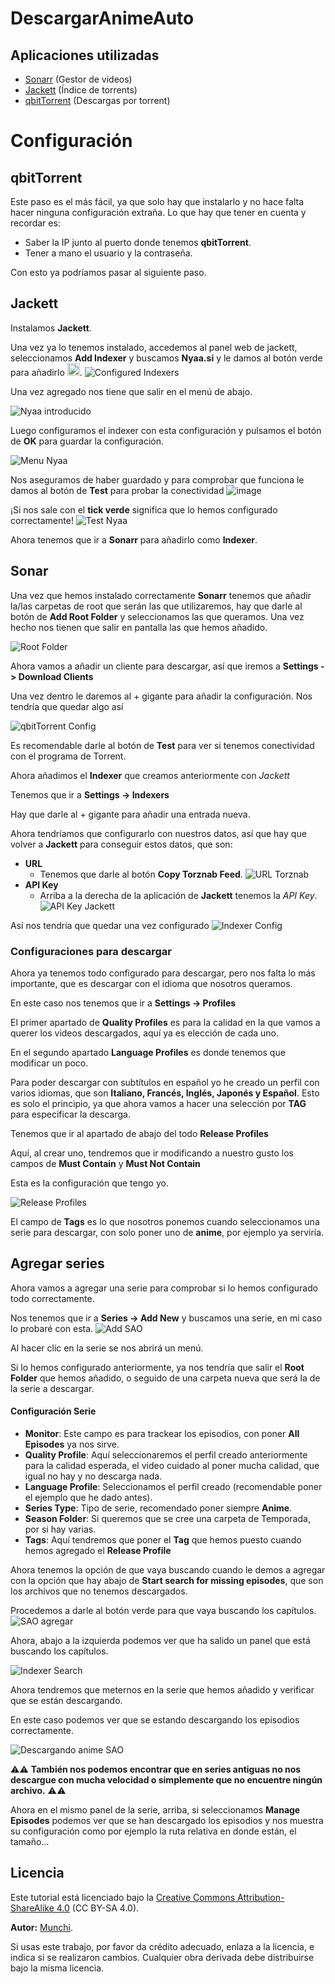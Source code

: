# DescargarAnimeAuto

## Aplicaciones utilizadas
* [Sonarr](https://github.com/MunchiA/DescargarAnimeAuto/edit/main/README.md#sonar) (Gestor de videos)
* [Jackett](https://github.com/MunchiA/DescargarAnimeAuto/edit/main/README.md#jackett) (Índice de torrents)
* [qbitTorrent](https://github.com/MunchiA/DescargarAnimeAuto/edit/main/README.md#qbittorrent) (Descargas por torrent)
# Configuración

## qbitTorrent

Este paso es el más fácil, ya que solo hay que instalarlo y no hace falta hacer ninguna configuración extraña.
Lo que hay que tener en cuenta y recordar es:
* Saber la IP junto al puerto donde tenemos **qbitTorrent**.
* Tener a mano el usuario y la contraseña.
  
Con esto ya podríamos pasar al siguiente paso.

## Jackett
Instalamos **Jackett**.

Una vez ya lo tenemos instalado, accedemos al panel web de jackett, seleccionamos **Add Indexer** y buscamos **Nyaa.si** y le damos al botón verde para añadirlo <img src="https://github.com/user-attachments/assets/cd201849-fb61-4b64-9c25-8e7a650966d5" width="20" />.
![Configured Indexers](https://github.com/user-attachments/assets/70c6deb4-dfa8-402d-a3db-a3e4bf0b48f7)

Una vez agregado nos tiene que salir en el menú de abajo.

![Nyaa introducido](https://github.com/user-attachments/assets/39d52cfe-d37e-42b3-944c-5afc5915c386)

Luego configuramos el indexer con esta configuración y pulsamos el botón de **OK** para guardar la configuración.

![Menu Nyaa](https://github.com/user-attachments/assets/8b6ef5b7-6cd0-4b7a-99a2-bddd24190038)

Nos aseguramos de haber guardado y para comprobar que funciona le damos al botón de **Test** para probar la conectividad ![image](https://github.com/user-attachments/assets/ae458d50-850f-4568-8d5f-65811ebcf8fa)

¡Si nos sale con el **tick verde** significa que lo hemos configurado correctamente! ![Test Nyaa](https://github.com/user-attachments/assets/a8545fdc-f729-455f-a642-d0be44a8a897)

Ahora tenemos que ir a **Sonarr** para añadirlo como **Indexer**.

## Sonar

Una vez que hemos instalado correctamente **Sonarr** tenemos que añadir la/las carpetas de root que serán las que utilizaremos, hay que darle al botón de **Add Root Folder** y seleccionamos las que queramos. Una vez hecho nos tienen que salir en pantalla las que hemos añadido.

![Root Folder](https://github.com/user-attachments/assets/2ba708d5-cee5-40ce-8bab-54606199f693)

Ahora vamos a añadir un cliente para descargar, así que iremos a **Settings -> Download Clients**

Una vez dentro le daremos al + gigante para añadir la configuración.
Nos tendría que quedar algo así 

![qbitTorrent Config](https://github.com/user-attachments/assets/724ec6b1-c764-4c8a-8d83-744331ba7cb3)

Es recomendable darle al botón de **Test** para ver si tenemos conectividad con el programa de Torrent.

Ahora añadimos el **Indexer** que creamos anteriormente con *Jackett*

Tenemos que ir a **Settings -> Indexers**

Hay que darle al + gigante para añadir una entrada nueva.

Ahora tendríamos que configurarlo con nuestros datos, así que hay que volver a **Jackett** para conseguir estos datos, que son:
* **URL**
  * Tenemos que darle al botón **Copy Torznab Feed**. ![URL Torznab](https://github.com/user-attachments/assets/36ba0b23-c018-42d0-a398-36c46335fa2d)
* **API Key**
  * Arriba a la derecha de la aplicación de **Jackett** tenemos la *API Key*.  ![API Key Jackett](https://github.com/user-attachments/assets/4fcbe879-7bea-434c-b713-6dc50d151f4b)

Así nos tendría que quedar una vez configurado ![Indexer Config](https://github.com/user-attachments/assets/3efa455f-0235-48f4-9dc0-9de268bb7b44)

### Configuraciones para descargar

Ahora ya tenemos todo configurado para descargar, pero nos falta lo más importante, que es descargar con el idioma que nosotros queramos.

En este caso nos tenemos que ir a **Settings -> Profiles**

El primer apartado de **Quality Profiles** es para la calidad en la que vamos a querer los videos descargados, aquí ya es elección de cada uno.

En el segundo apartado **Language Profiles** es donde tenemos que modificar un poco.

Para poder descargar con subtítulos en español yo he creado un perfil con varios idiomas, que son **Italiano, Francés, Inglés, Japonés y Español**. Esto es solo el principio, ya que ahora vamos a hacer una selección por **TAG** para especificar la descarga.

Tenemos que ir al apartado de abajo del todo **Release Profiles**

Aquí, al crear uno, tendremos que ir modificando a nuestro gusto los campos de **Must Contain** y **Must Not Contain**

Esta es la configuración que tengo yo. 

![Release Profiles](https://github.com/user-attachments/assets/48797c4f-66fc-4b6e-967e-9d05e76ac3e9)

El campo de **Tags** es lo que nosotros ponemos cuando seleccionamos una serie para descargar, con solo poner uno de **anime**, por ejemplo ya serviría.

## Agregar series

Ahora vamos a agregar una serie para comprobar si lo hemos configurado todo correctamente.

Nos tenemos que ir a **Series -> Add New** y buscamos una serie, en mi caso lo probaré con esta. ![Add SAO](https://github.com/user-attachments/assets/86fd0145-0f99-4d75-996f-971c4518cc6c)

Al hacer clic en la serie se nos abrirá un menú.

Si lo hemos configurado anteriormente, ya nos tendría que salir el **Root Folder** que hemos añadido, o seguido de una carpeta nueva que será la de la serie a descargar.

#### Configuración Serie
* **Monitor**: Este campo es para trackear los episodios, con poner **All Episodes** ya nos sirve.
* **Quality Profile**: Aquí seleccionaremos el perfil creado anteriormente para la calidad esperada, el video cuidado al poner mucha calidad, que igual no hay y no descarga nada.
* **Language Profile**: Seleccionamos el perfil creado (recomendable poner el ejemplo que he dado antes).
* **Series Type**: Tipo de serie, recomendado poner siempre **Anime**.
* **Season Folder**: Si queremos que se cree una carpeta de Temporada, por si hay varias.
* **Tags**: Aquí tendremos que poner el **Tag** que hemos puesto cuando hemos agregado el **Release Profile**

Ahora tenemos la opción de que vaya buscando cuando le demos a agregar con la opción que hay abajo de **Start search for missing episodes**, que son los archivos que no tenemos descargados.

Procedemos a darle al botón verde para que vaya buscando los capítulos.  ![SAO agregar](https://github.com/user-attachments/assets/0220b3ea-0889-4b9f-9a1e-096f2acc8f22)

Ahora, abajo a la izquierda podemos ver que ha salido un panel que está buscando los capítulos.

![Indexer Search](https://github.com/user-attachments/assets/4e8fba52-2558-4ea8-957f-f0747e62ab0d)

Ahora tendremos que meternos en la serie que hemos añadido y verificar que se están descargando. 

En este caso podemos ver que se estando descargando los episodios correctamente.

![Descargando anime SAO](https://github.com/user-attachments/assets/a86b86db-c810-4040-a20e-826622b64243)

⚠️⚠️
**También nos podemos encontrar que en series antiguas no nos descargue con mucha velocidad o simplemente que no encuentre ningún archivo.**
⚠️⚠️

Ahora en el mismo panel de la serie, arriba, si seleccionamos **Manage Episodes** podemos ver que se han descargado los episodios y nos muestra su configuración como por ejemplo la ruta relativa en donde están, el tamaño...

## Licencia
Este tutorial está licenciado bajo la [Creative Commons Attribution-ShareAlike 4.0](https://creativecommons.org/licenses/by-sa/4.0/) (CC BY-SA 4.0).  

**Autor:** [Munchi](https://github.com/MunchiA).  

Si usas este trabajo, por favor da crédito adecuado, enlaza a la licencia, e indica si se realizaron cambios. Cualquier obra derivada debe distribuirse bajo la misma licencia.

